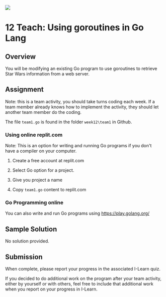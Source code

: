![](../site/banner.png)

# 12 Teach: Using goroutines in Go Lang

## Overview

You will be modifying an existing Go program to use goroutines to retrieve Star Wars information from a web server.

## Assignment

Note: this is a team activity, you should take turns coding each week.  If a team member already knows how to implement the activity, they should let another team member do the coding.

The file `team1.go` is found in the folder `week12\team1` in Github.

### Using online replit.com

Note: This is an option for writing and running Go programs if you don't have a compiler on your computer.

1) Create a free account at replit.com

2) Select Go option for a project.

3) Give you project a name

4) Copy `team1.go` content to replit.com

### Go Programming online

You can also write and run Go programs using https://play.golang.org/

## Sample Solution

No solution provided.

## Submission

When complete, please report your progress in the associated I-Learn quiz.

If you decided to do additional work on the program after your team activity, either by yourself or with others, feel free to include that additional work when you report on your progress in I-Learn.

